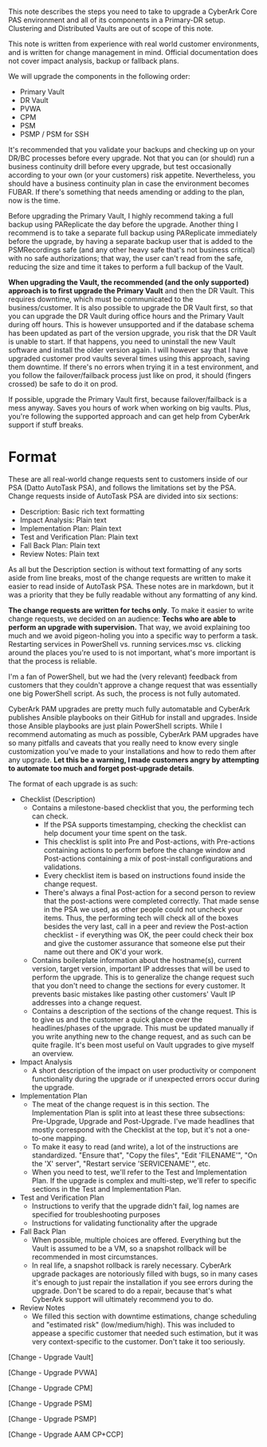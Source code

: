 This note describes the steps you need to take to upgrade a CyberArk Core PAS environment and all of its components in a Primary-DR setup. Clustering and Distributed Vaults are out of scope of this note.

This note is written from experience with real world customer environments, and is written for change management in mind. Official documentation does not cover impact analysis, backup or fallback plans.

We will upgrade the components in the following order:
- Primary Vault
- DR Vault
- PVWA
- CPM
- PSM
- PSMP / PSM for SSH

It's recommended that you validate your backups and checking up on your DR/BC processes before every upgrade.
Not that you can (or should) run a business continuity drill before every upgrade, but test occasionally according to your own (or your customers) risk appetite. Nevertheless, you should have a business continuity plan in case the environment becomes FUBAR.
If there's something that needs amending or adding to the plan, now is the time.

Before upgrading the Primary Vault, I highly recommend taking a full backup using PAReplicate the day before the upgrade.
Another thing I recommend is to take a separate full backup using PAReplicate immediately before the upgrade, by having a separate backup user that is added to the PSMRecordings safe (and any other heavy safe that's not business critical) with no safe authorizations; that way, the user can't read from the safe, reducing the size and time it takes to perform a full backup of the Vault.

**When upgrading the Vault, the recommended (and the only supported) approach is to first upgrade the Primary Vault** and then the DR Vault. This requires downtime, which must be communicated to the business/customer.
It is also possible to upgrade the DR Vault first, so that you can upgrade the DR Vault during office hours and the Primary Vault during off hours. This is however unsupported and if the database schema has been updated as part of the version upgrade, you risk that the DR Vault is unable to start. If that happens, you need to uninstall the new Vault software and install the older version again.
I will however say that I have upgraded customer prod vaults several times using this approach, saving them downtime. If there's no errors when trying it in a test environment, and you follow the failover/failback process just like on prod, it should (fingers crossed) be safe to do it on prod.

If possible, upgrade the Primary Vault first, because failover/failback is a mess anyway. Saves you hours of work when working on big vaults. Plus, you're following the supported approach and can get help from CyberArk support if stuff breaks.

# Format
These are all real-world change requests sent to customers inside of our PSA (Datto AutoTask PSA), and follows the limitations set by the PSA. Change requests inside of AutoTask PSA are divided into six sections:
- Description: Basic rich text formatting
- Impact Analysis: Plain text
- Implementation Plan: Plain text
- Test and Verification Plan: Plain text
- Fall Back Plan: Plain text
- Review Notes: Plain text

As all but the Description section is without text formatting of any sorts aside from line breaks, most of the change requests are written to make it easier to read inside of AutoTask PSA. These notes are in markdown, but it was a priority that they be fully readable without any formatting of any kind.

**The change requests are written for techs only**. To make it easier to write change requests, we decided on an audience: **Techs who are able to perform an upgrade with supervision.**
That way, we avoid explaining too much and we avoid pigeon-holing you into a specific way to perform a task. Restarting services in PowerShell vs. running services.msc vs. clicking around the places you're used to is not important, what's more important is that the process is reliable.

I'm a fan of PowerShell, but we had the (very relevant) feedback from customers that they couldn't approve a change request that was essentially one big PowerShell script. As such, the process is not fully automated.

CyberArk PAM upgrades are pretty much fully automatable and CyberArk publishes Ansible playbooks on their GitHub for install and upgrades. Inside those Ansible playbooks are just plain PowerShell scripts. While I recommend automating as much as possible, CyberArk PAM upgrades have so many pitfalls and caveats that you really need to know every single customization you've made to your installations and how to redo them after any upgrade. **Let this be a warning, I made customers angry by attempting to automate too much and forget post-upgrade details**.

The format of each upgrade is as such:
- Checklist (Description)
	- Contains a milestone-based checklist that you, the performing tech can check.
		- If the PSA supports timestamping, checking the checklist can help document your time spent on the task.
		- This checklist is split into Pre and Post-actions, with Pre-actions containing actions to perform before the change window and Post-actions containing a mix of post-install configurations and validations.
		- Every checklist item is based on instructions found inside the change request.
		- There's always a final Post-action for a second person to review that the post-actions were completed correctly. That made sense in the PSA we used, as other people could not uncheck your items. Thus, the performing tech will check all of the boxes besides the very last, call in a peer and review the Post-action checklist - if everything was OK, the peer could check their box and give the customer assurance that someone else put their name out there and OK'd your work.
	- Contains boilerplate information about the hostname(s), current version, target version, important IP addresses that will be used to perform the upgrade. This is to generalize the change request such that you don't need to change the sections for every customer. It prevents basic mistakes like pasting other customers' Vault IP addresses into a change request.
	- Contains a description of the sections of the change request. This is to give us and the customer a quick glance over the headlines/phases of the upgrade. This must be updated manually if you write anything new to the change request, and as such can be quite fragile. It's been most useful on Vault upgrades to give myself an overview.
- Impact Analysis
	- A short description of the impact on user productivity or component functionality during the upgrade or if unexpected errors occur during the upgrade.
- Implementation Plan
	- The meat of the change request is in this section. The Implementation Plan is split into at least these three subsections: Pre-Upgrade, Upgrade and Post-Upgrade. I've made headlines that mostly correspond with the Checklist at the top, but it's not a one-to-one mapping.
	- To make it easy to read (and write), a lot of the instructions are standardized. "Ensure that", "Copy the files", "Edit 'FILENAME'", "On the 'X' server", "Restart service 'SERVICENAME'", etc.
	- When you need to test, we'll refer to the Test and Implementation Plan. If the upgrade is complex and multi-step, we'll refer to specific sections in the Test and Implementation Plan.
- Test and Verification Plan
	- Instructions to verify that the upgrade didn't fail, log names are specified for troubleshooting purposes
	- Instructions for validating functionality after the upgrade
- Fall Back Plan
	- When possible, multiple choices are offered. Everything but the Vault is assumed to be a VM, so a snapshot rollback will be recommended in most circumstances.
	- In real life, a snapshot rollback is rarely necessary. CyberArk upgrade packages are notoriously filled with bugs, so in many cases it's enough to just repair the installation if you see errors during the upgrade. Don't be scared to do a repair, because that's what CyberArk support will ultimately recommend you to do.
- Review Notes
	- We filled this section with downtime estimations, change scheduling and "estimated risk" (low/medium/high). This was included to appease a specific customer that needed such estimation, but it was very context-specific to the customer. Don't take it too seriously.


[Change - Upgrade Vault]

[Change - Upgrade PVWA]

[Change - Upgrade CPM]

[Change - Upgrade PSM]

[Change - Upgrade PSMP]

[Change - Upgrade AAM CP+CCP]

